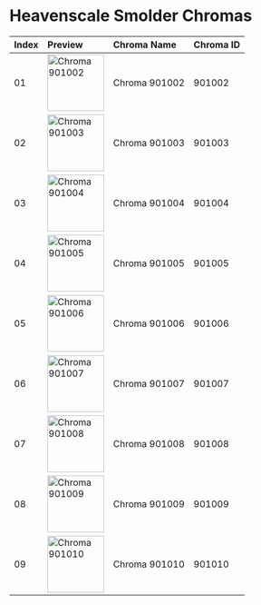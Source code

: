 # Heavenscale Smolder Chromas

| Index | Preview | Chroma Name | Chroma ID |
|:---|:---|:---|:---|
| 01 | <img src='https://raw.communitydragon.org/latest/plugins/rcp-be-lol-game-data/global/default/v1/champion-chroma-images/901/901002.png' alt='Chroma 901002' width='100'> | Chroma 901002 | 901002 |
| 02 | <img src='https://raw.communitydragon.org/latest/plugins/rcp-be-lol-game-data/global/default/v1/champion-chroma-images/901/901003.png' alt='Chroma 901003' width='100'> | Chroma 901003 | 901003 |
| 03 | <img src='https://raw.communitydragon.org/latest/plugins/rcp-be-lol-game-data/global/default/v1/champion-chroma-images/901/901004.png' alt='Chroma 901004' width='100'> | Chroma 901004 | 901004 |
| 04 | <img src='https://raw.communitydragon.org/latest/plugins/rcp-be-lol-game-data/global/default/v1/champion-chroma-images/901/901005.png' alt='Chroma 901005' width='100'> | Chroma 901005 | 901005 |
| 05 | <img src='https://raw.communitydragon.org/latest/plugins/rcp-be-lol-game-data/global/default/v1/champion-chroma-images/901/901006.png' alt='Chroma 901006' width='100'> | Chroma 901006 | 901006 |
| 06 | <img src='https://raw.communitydragon.org/latest/plugins/rcp-be-lol-game-data/global/default/v1/champion-chroma-images/901/901007.png' alt='Chroma 901007' width='100'> | Chroma 901007 | 901007 |
| 07 | <img src='https://raw.communitydragon.org/latest/plugins/rcp-be-lol-game-data/global/default/v1/champion-chroma-images/901/901008.png' alt='Chroma 901008' width='100'> | Chroma 901008 | 901008 |
| 08 | <img src='https://raw.communitydragon.org/latest/plugins/rcp-be-lol-game-data/global/default/v1/champion-chroma-images/901/901009.png' alt='Chroma 901009' width='100'> | Chroma 901009 | 901009 |
| 09 | <img src='https://raw.communitydragon.org/latest/plugins/rcp-be-lol-game-data/global/default/v1/champion-chroma-images/901/901010.png' alt='Chroma 901010' width='100'> | Chroma 901010 | 901010 |
